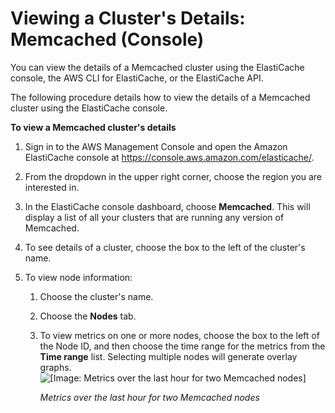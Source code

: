 # Viewing a Cluster's Details: Memcached \(Console\)<a name="Clusters.ViewDetails.CON.Memcached"></a>

You can view the details of a Memcached cluster using the ElastiCache console, the AWS CLI for ElastiCache, or the ElastiCache API\.

The following procedure details how to view the details of a Memcached cluster using the ElastiCache console\.

**To view a Memcached cluster's details**

1. Sign in to the AWS Management Console and open the Amazon ElastiCache console at [https://console\.aws\.amazon\.com/elasticache/](https://console.aws.amazon.com/elasticache/)\.

1. From the dropdown in the upper right corner, choose the region you are interested in\.

1. In the ElastiCache console dashboard, choose **Memcached**\. This will display a list of all your clusters that are running any version of Memcached\.

1. To see details of a cluster, choose the box to the left of the cluster's name\.

1. To view node information:

   1. Choose the cluster's name\.

   1. Choose the **Nodes** tab\.

   1. To view metrics on one or more nodes, choose the box to the left of the Node ID, and then choose the time range for the metrics from the **Time range** list\. Selecting multiple nodes will generate overlay graphs\.  
![\[Image: Metrics over the last hour for two Memcached nodes\]](http://docs.aws.amazon.com/AmazonElastiCache/latest/UserGuide/images/ElastiCache-Memcached-Metrics.png)

      *Metrics over the last hour for two Memcached nodes*